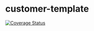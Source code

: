 # customer-template

[![Coverage Status](https://coveralls.io/repos/github/zainul-ma/customer-template/badge.svg?branch=master)](https://coveralls.io/github/zainul-ma/customer-template?branch=master)
